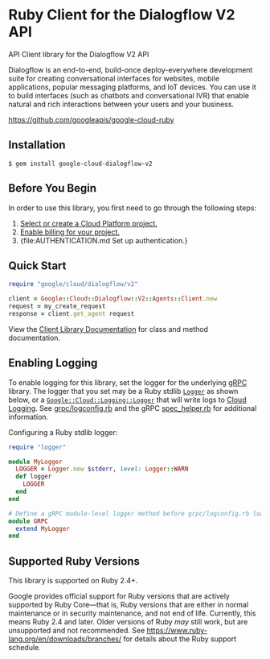 # Ruby Client for the Dialogflow V2 API

API Client library for the Dialogflow V2 API

Dialogflow is an end-to-end, build-once deploy-everywhere development suite for creating conversational interfaces for websites, mobile applications, popular messaging platforms, and IoT devices. You can use it to build interfaces (such as chatbots and conversational IVR) that enable natural and rich interactions between your users and your business.

https://github.com/googleapis/google-cloud-ruby

## Installation

```
$ gem install google-cloud-dialogflow-v2
```

## Before You Begin

In order to use this library, you first need to go through the following steps:

1. [Select or create a Cloud Platform project.](https://console.cloud.google.com/project)
1. [Enable billing for your project.](https://cloud.google.com/billing/docs/how-to/modify-project#enable_billing_for_a_project)
1. {file:AUTHENTICATION.md Set up authentication.}

## Quick Start

```ruby
require "google/cloud/dialogflow/v2"

client = Google::Cloud::Dialogflow::V2::Agents::Client.new
request = my_create_request
response = client.get_agent request
```

View the [Client Library Documentation](https://googleapis.dev/ruby/google-cloud-dialogflow-v2/latest)
for class and method documentation.

## Enabling Logging

To enable logging for this library, set the logger for the underlying [gRPC](https://github.com/grpc/grpc/tree/master/src/ruby) library.
The logger that you set may be a Ruby stdlib [`Logger`](https://ruby-doc.org/stdlib/libdoc/logger/rdoc/Logger.html) as shown below,
or a [`Google::Cloud::Logging::Logger`](https://googleapis.dev/ruby/google-cloud-logging/latest)
that will write logs to [Cloud Logging](https://cloud.google.com/logging/). See [grpc/logconfig.rb](https://github.com/grpc/grpc/blob/master/src/ruby/lib/grpc/logconfig.rb)
and the gRPC [spec_helper.rb](https://github.com/grpc/grpc/blob/master/src/ruby/spec/spec_helper.rb) for additional information.

Configuring a Ruby stdlib logger:

```ruby
require "logger"

module MyLogger
  LOGGER = Logger.new $stderr, level: Logger::WARN
  def logger
    LOGGER
  end
end

# Define a gRPC module-level logger method before grpc/logconfig.rb loads.
module GRPC
  extend MyLogger
end
```

## Supported Ruby Versions

This library is supported on Ruby 2.4+.

Google provides official support for Ruby versions that are actively supported
by Ruby Core—that is, Ruby versions that are either in normal maintenance or
in security maintenance, and not end of life. Currently, this means Ruby 2.4
and later. Older versions of Ruby _may_ still work, but are unsupported and not
recommended. See https://www.ruby-lang.org/en/downloads/branches/ for details
about the Ruby support schedule.
